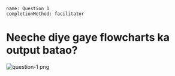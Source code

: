 ```ngMeta
name: Question 1
completionMethod: facilitator
```

# Neeche diye gaye flowcharts ka output batao?

![question-1 png](https://storage.googleapis.com/ng-curriculum-images/python-flowcharts/nested-loop-worksheet/5-question1.png)

